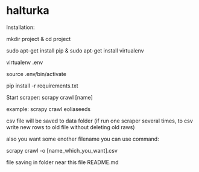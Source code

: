 # halturka
Installation:

mkdir project & cd project

sudo apt-get install pip & sudo apt-get install virtualenv

virtualenv .env

source .env/bin/activate

pip install -r requirements.txt


Start scraper:
scrapy crawl [name]

example:
scrapy crawl eoliaseeds

csv file will be saved to data folder 
(if run one scraper several times, to csv write new rows to old file without deleting old raws)

also you want some enother filename you can use command:

scrapy crawl <name> -o [name_which_you_want].csv

file saving in folder near this file README.md

